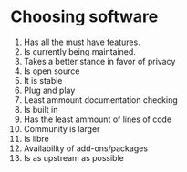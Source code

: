 # Choosing software
1. Has all the must have features.
1. Is currently being maintained.
1. Takes a better stance in favor of privacy
1. Is open source
1. It is stable
1. Plug and play
1. Least ammount documentation checking
1. Is built in
1. Has the least ammount of lines of code
1. Community is larger
1. Is libre
1. Availability of add-ons/packages
1. Is as upstream as possible
